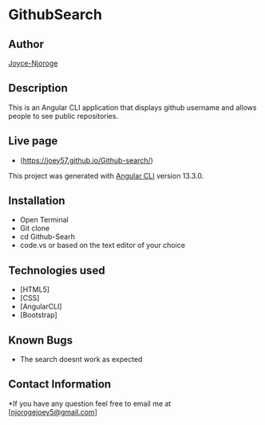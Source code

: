 # GithubSearch

## Author
[Joyce-Njoroge](https://github.com/joey57)

## Description
This is an Angular CLI application that displays github username and  allows people to see public repositories.

## Live page
* (https://joey57.github.io/Github-search/)

This project was generated with [Angular CLI](https://github.com/angular/angular-cli) version 13.3.0.

## Installation
* Open Terminal 
* Git clone
* cd Github-Searh
* code.vs or based on the text editor of your choice

## Technologies used
* [HTML5]
* [CSS]
* [AngularCLI]
* [Bootstrap]

## Known Bugs
* The search doesnt work as expected

## Contact Information
*If you have any question feel free to email me at [njorogejoey5@gmail.com]

